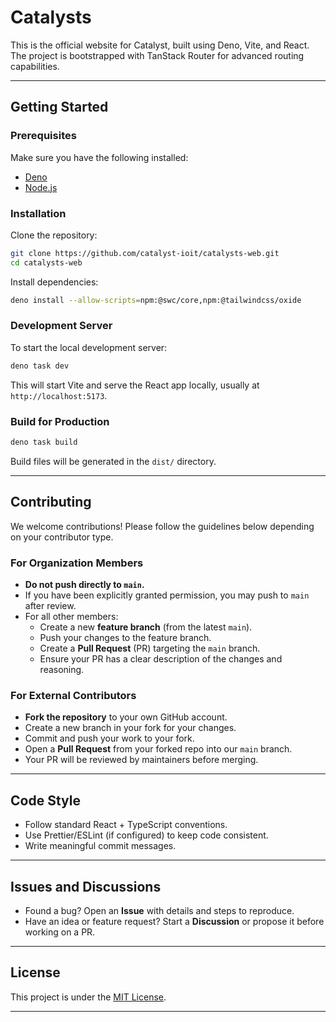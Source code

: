 # Catalysts

This is the official website for Catalyst, built using Deno, Vite, and React.
The project is bootstrapped with TanStack Router for advanced routing capabilities.

---

## Getting Started

### Prerequisites

Make sure you have the following installed:

- [Deno](https://deno.land/manual/getting_started/installation)
- [Node.js](https://nodejs.org)

### Installation

Clone the repository:

```bash
git clone https://github.com/catalyst-ioit/catalysts-web.git
cd catalysts-web
```

Install dependencies:

```bash
deno install --allow-scripts=npm:@swc/core,npm:@tailwindcss/oxide
```

### Development Server

To start the local development server:

```bash
deno task dev
```

This will start Vite and serve the React app locally, usually at `http://localhost:5173`.

### Build for Production

```bash
deno task build
```

Build files will be generated in the `dist/` directory.

---

## Contributing

We welcome contributions! Please follow the guidelines below depending on your contributor type.

### For Organization Members

- **Do not push directly to `main`.**
- If you have been explicitly granted permission, you may push to `main` after review.
- For all other members:
  - Create a new **feature branch** (from the latest `main`).
  - Push your changes to the feature branch.
  - Create a **Pull Request** (PR) targeting the `main` branch.
  - Ensure your PR has a clear description of the changes and reasoning.

### For External Contributors

- **Fork the repository** to your own GitHub account.
- Create a new branch in your fork for your changes.
- Commit and push your work to your fork.
- Open a **Pull Request** from your forked repo into our `main` branch.
- Your PR will be reviewed by maintainers before merging.

---

## Code Style

- Follow standard React + TypeScript conventions.
- Use Prettier/ESLint (if configured) to keep code consistent.
- Write meaningful commit messages.

---

## Issues and Discussions

- Found a bug? Open an **Issue** with details and steps to reproduce.
- Have an idea or feature request? Start a **Discussion** or propose it before working on a PR.

---

## License

This project is under the [MIT License](LICENSE).

---
